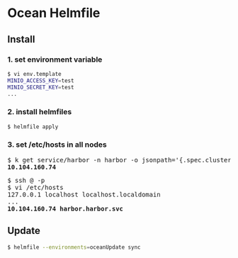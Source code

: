 # Ocean Helmfile

## Install
### 1. set environment variable
```bash
$ vi env.template
MINIO_ACCESS_KEY=test
MINIO_SECRET_KEY=test
...
```

### 2. install helmfiles
```bash
$ helmfile apply
```

### 3. set /etc/hosts in all nodes
<pre>
$ k get service/harbor -n harbor -o jsonpath='{.spec.clusterIP}'
<b>10.104.160.74</b>
</pre>

<pre>
$ ssh <YOUR NODE USER>@<YOUR NODE IP> -p <YOUR NODE PORT>
$ vi /etc/hosts
127.0.0.1 localhost localhost.localdomain
...
<b>10.104.160.74 harbor.harbor.svc</b>
</pre>

## Update
```bash
$ helmfile --environments=oceanUpdate sync
```